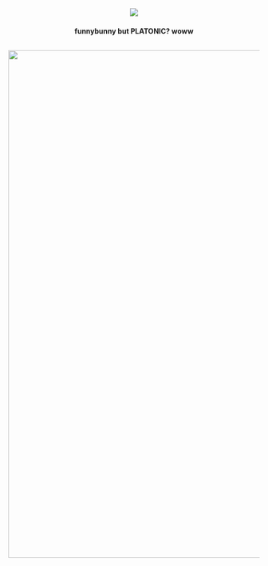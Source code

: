 ## <p align="center">![](https://komarev.com/ghpvc/?username=kolcheks&label=★+i+see+you..++&color=9F2B68)

#### <p align="center"> funnybunny but PLATONIC? woww

## <p align="center"><img width="1488" height="1016" alt="image" src="https://github.com/user-attachments/assets/f51a33bb-14f8-44e5-8421-9702984f531c" />


